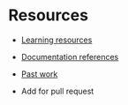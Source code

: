 # Resources

- [Learning resources](learning-resources.md)
- [Documentation references](doc-references.md)
- [Past work](past-work.md)

- Add for pull request
